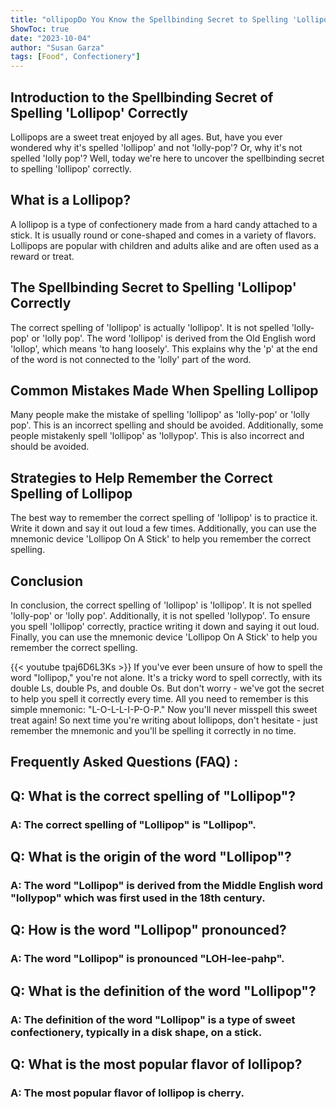 ```yaml
---
title: "ollipopDo You Know the Spellbinding Secret to Spelling 'Lollipop' Correctly? Find Out Now!"
ShowToc: true 
date: "2023-10-04"
author: "Susan Garza" 
tags: [Food", Confectionery"]
---
```

## Introduction to the Spellbinding Secret of Spelling 'Lollipop' Correctly 

Lollipops are a sweet treat enjoyed by all ages. But, have you ever wondered why it's spelled 'lollipop' and not 'lolly-pop'? Or, why it's not spelled 'lolly pop'? Well, today we're here to uncover the spellbinding secret to spelling 'lollipop' correctly. 

## What is a Lollipop?

A lollipop is a type of confectionery made from a hard candy attached to a stick. It is usually round or cone-shaped and comes in a variety of flavors. Lollipops are popular with children and adults alike and are often used as a reward or treat. 

## The Spellbinding Secret to Spelling 'Lollipop' Correctly

The correct spelling of 'lollipop' is actually 'lollipop'. It is not spelled 'lolly-pop' or 'lolly pop'. The word 'lollipop' is derived from the Old English word 'lollop', which means 'to hang loosely'. This explains why the 'p' at the end of the word is not connected to the 'lolly' part of the word. 

## Common Mistakes Made When Spelling Lollipop

Many people make the mistake of spelling 'lollipop' as 'lolly-pop' or 'lolly pop'. This is an incorrect spelling and should be avoided. Additionally, some people mistakenly spell 'lollipop' as 'lollypop'. This is also incorrect and should be avoided. 

## Strategies to Help Remember the Correct Spelling of Lollipop

The best way to remember the correct spelling of 'lollipop' is to practice it. Write it down and say it out loud a few times. Additionally, you can use the mnemonic device 'Lollipop On A Stick' to help you remember the correct spelling. 

## Conclusion

In conclusion, the correct spelling of 'lollipop' is 'lollipop'. It is not spelled 'lolly-pop' or 'lolly pop'. Additionally, it is not spelled 'lollypop'. To ensure you spell 'lollipop' correctly, practice writing it down and saying it out loud. Finally, you can use the mnemonic device 'Lollipop On A Stick' to help you remember the correct spelling.

{{< youtube tpaj6D6L3Ks >}} 
If you've ever been unsure of how to spell the word "lollipop," you're not alone. It's a tricky word to spell correctly, with its double Ls, double Ps, and double Os. But don't worry - we've got the secret to help you spell it correctly every time. All you need to remember is this simple mnemonic: "L-O-L-L-I-P-O-P." Now you'll never misspell this sweet treat again! So next time you're writing about lollipops, don't hesitate - just remember the mnemonic and you'll be spelling it correctly in no time.

## Frequently Asked Questions (FAQ) :
<h2>Q: What is the correct spelling of "Lollipop"?</h2>

<h3>A: The correct spelling of "Lollipop" is "Lollipop".</h3>

<h2>Q: What is the origin of the word "Lollipop"?</h2>

<h3>A: The word "Lollipop" is derived from the Middle English word "lollypop" which was first used in the 18th century.</h3>

<h2>Q: How is the word "Lollipop" pronounced?</h2>

<h3>A: The word "Lollipop" is pronounced "LOH-lee-pahp".</h3>

<h2>Q: What is the definition of the word "Lollipop"?</h2>

<h3>A: The definition of the word "Lollipop" is a type of sweet confectionery, typically in a disk shape, on a stick.</h3>

<h2>Q: What is the most popular flavor of lollipop?</h2>

<h3>A: The most popular flavor of lollipop is cherry.</h3>





